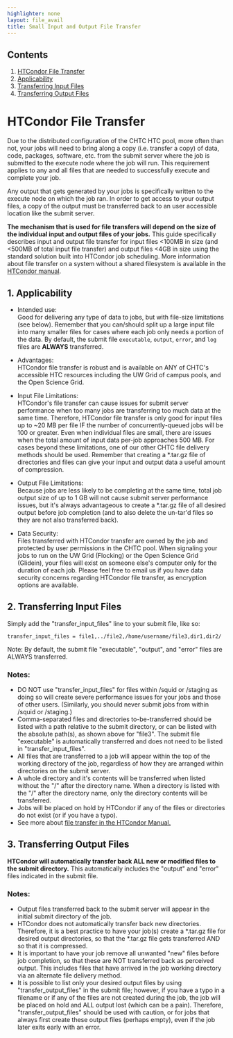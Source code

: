```yaml
---
highlighter: none
layout: file_avail
title: Small Input and Output File Transfer
---
```


Contents
--------

1.  [HTCondor File Transfer](#transfer)
2.  [Applicability](#Appli)
3.  [Transferring Input Files](#input)
4.  [Transferring Output Files](#output)

<a name="transfer"></a>

HTCondor File Transfer
======================

Due to the distributed configuration of the CHTC HTC pool, more often than not, 
your jobs will need to bring along a copy (i.e. transfer a copy) of 
data, code, packages, software, etc. from the submit server where the job 
is submitted to the execute node where the job will run. This requirement 
applies to any and all files that are needed to successfully execute and 
complete your job.

Any output that gets generated by your jobs is specifically written to 
the execute node on which the job ran. In order to get access to 
your output files, a copy of the output must be transferred back 
to an user accessible location like the submit server.

**The mechanism that is used for file transfers will depend on the size 
of the individual input and output files of your jobs.** This guide 
specifically describes input and output file transfer for input files 
<100MB in size (and <500MB of total input file transfer) and output 
files <4GB in size using the standard solution built into HTCondor 
job scheduling. More information about file transfer on a system 
without a shared filesystem is available in the 
[HTCondor manual](https://htcondor.readthedocs.io/en/latest/users-manual/file-transfer.html).

<a name="Appli"></a>

**1. Applicability**
----------------

* Intended use:  
Good for delivering any type of data to jobs, but with file-size
limitations (see below). Remember that you can/should split up a large
input file into many smaller files for cases where each job only needs a
portion of the data. By default, the submit file `executable`,
`output`, `error`, and `log` files are **ALWAYS** transferred.

* Advantages:  
HTCondor file transfer is robust and is available on ANY of CHTC\'s
accessible HTC resources including the UW Grid of campus pools, and the
Open Science Grid.

* Input File Limitations:  
HTCondor\'s file transfer can cause issues for submit server performance
when too many jobs are transferring too much data at the same time.
Therefore, HTCondor file transfer is only good for input files up to
\~20 MB per file IF the number of concurrently-queued jobs will be 100
or greater. Even when individual files are small, there are issues when
the total amount of input data per-job approaches 500 MB. For cases
beyond these limitations, one of our other CHTC file delivery methods
should be used. Remember that creating a \*.tar.gz file of directories
and files can give your input and output data a useful amount of
compression.

* Output File Limitations:  
Because jobs are less likely to be completing at the same time, total
job output size of up to 1 GB will not cause submit server performance
issues, but it\'s always advantageous to create a \*.tar.gz file of all
desired output before job completion (and to also delete the un-tar\'d
files so they are not also transferred back).

* Data Security:  
Files transferred with HTCondor transfer are owned by the job and
protected by user permissions in the CHTC pool. When signaling your jobs
to run on the UW Grid (Flocking) or the Open Science Grid (Glidein),
your files will exist on someone else\'s computer only for the duration
of each job. Please feel free to email us if you have data security
concerns regarding HTCondor file transfer, as encryption options are
available.


<a name="input"></a>

**2. Transferring Input Files**
---------------------------

Simply add the \"transfer\_input\_files\" line to your submit file, like
so:

``` {.sub}
transfer_input_files = file1,../file2,/home/username/file3,dir1,dir2/
```

Note: By default, the submit file \"executable\", \"output\", and
\"error\" files are ALWAYS transferred.

### Notes:

-   DO NOT use \"transfer\_input\_files\" for files within /squid or
    /staging as doing so will create severe performance issues for your
    jobs and those of other users. (Similarly, you should never submit
    jobs from within /squid or /staging.)
-   Comma-separated files and directories to-be-transferred should be
    listed with a path relative to the submit directory, or can be
    listed with the absolute path(s), as shown above for \"file3\". The
    submit file \"executable\" is automatically transferred and does not
    need to be listed in \"transfer\_input\_files\".
-   All files that are transferred to a job will appear within the top
    of the working directory of the job, regardless of how they are
    arranged within directories on the submit server.
-   A whole directory and it\'s contents will be transferred when listed
    without the \"/\" after the directory name. When a directory is
    listed with the \"/\" after the directory name, only the directory
    contents will be transferred.
-   Jobs will be placed on hold by HTCondor if any of the files or
    directories do not exist (or if you have a typo).
-   See more about [file transfer in the HTCondor
    Manual.](http://research.cs.wisc.edu/htcondor/manual/v7.8/2_5Submitting_Job.html#SECTION00354000000000000000)

<a name="output"></a>

**3. Transferring Output Files**
----------------------------

**HTCondor will automatically transfer back ALL new or modified files to
the submit directory.** This automatically includes the \"output\" and
\"error\" files indicated in the submit file.

### Notes:

-   Output files transferred back to the submit server will appear in
    the initial submit directory of the job.
-   HTCondor does not automatically transfer back new directories.
    Therefore, it is a best practice to have your job(s) create a
    \*.tar.gz file for desired output directories, so that the \*.tar.gz
    file gets transferred AND so that it is compressed.
-   It is important to have your job remove all unwanted \"new\" files
    before job completion, so that these are NOT transferred back as
    perceived output. This includes files that have arrived in the job
    working directory via an alternate file delivery method.
-   It is possible to list only your desired output files by using
    \"transfer\_output\_files\" in the submit file; however, if you have
    a typo in a filename or if any of the files are not created during
    the job, the job will be placed on hold and ALL output lost (which
    can be a pain). Therefore, \"transfer\_output\_files\" should be
    used with caution, or for jobs that always first create these output
    files (perhaps empty), even if the job later exits early with an
    error.
